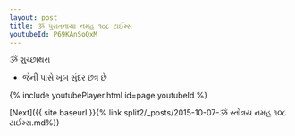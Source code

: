 ```yaml
---
layout: post
title: ૐ પુરાતનાયા નમહ ૧૦૮ ટાઈમ્સ
youtubeId: P69KAnSoQxM
---
```

 
 
 ૐ શુચ્છાથરા   
 
 -  જેની પાસે ખૂબ સુંદર છત્ર છે 
 
  
 
  
 
 
 
 
 
 


{% include youtubePlayer.html id=page.youtubeId %}
 
[Next]({{ site.baseurl }}{% link  split2/_posts/2015-10-07-ૐ સ્તોત્રય નમહ ૧૦૮ ટાઈમ્સ.md%})
 
